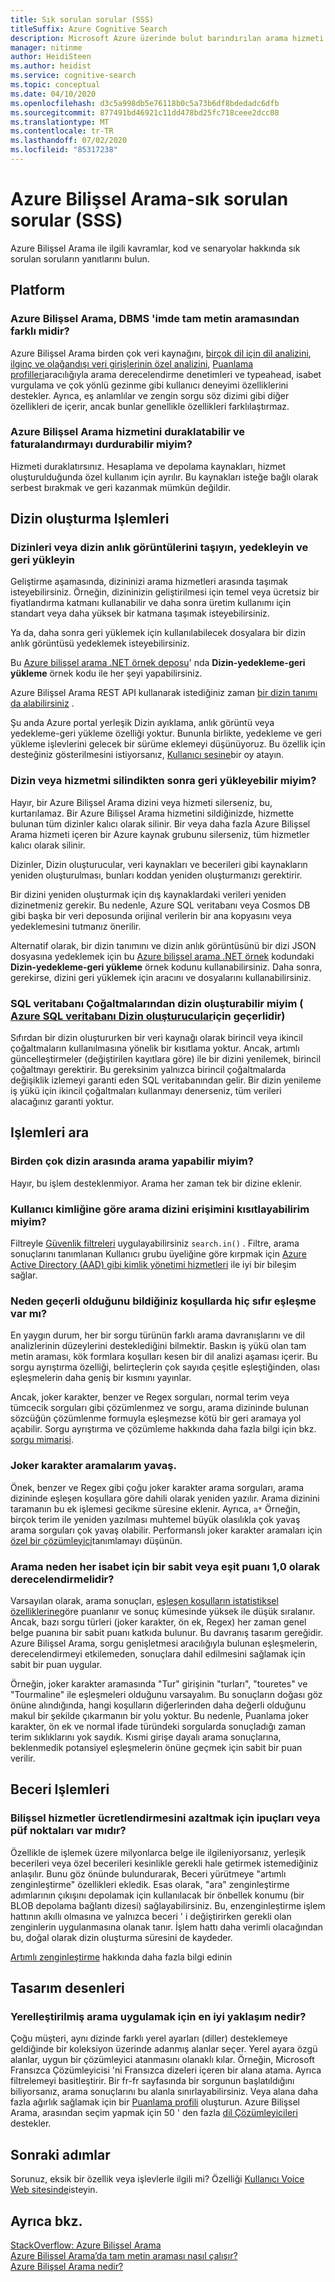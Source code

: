 ```yaml
---
title: Sık sorulan sorular (SSS)
titleSuffix: Azure Cognitive Search
description: Microsoft Azure üzerinde bulut barındırılan arama hizmeti olan Microsoft Azure Bilişsel Arama hizmeti hakkında sık sorulan sorulara yanıtlar alın.
manager: nitinme
author: HeidiSteen
ms.author: heidist
ms.service: cognitive-search
ms.topic: conceptual
ms.date: 04/10/2020
ms.openlocfilehash: d3c5a998db5e76118b0c5a73b6df8bdedadc6dfb
ms.sourcegitcommit: 877491bd46921c11dd478bd25fc718ceee2dcc08
ms.translationtype: MT
ms.contentlocale: tr-TR
ms.lasthandoff: 07/02/2020
ms.locfileid: "85317238"
---
```

# <a name="azure-cognitive-search---frequently-asked-questions-faq"></a>Azure Bilişsel Arama-sık sorulan sorular (SSS)

 Azure Bilişsel Arama ile ilgili kavramlar, kod ve senaryolar hakkında sık sorulan soruların yanıtlarını bulun.

## <a name="platform"></a>Platform

### <a name="how-is-azure-cognitive-search-different-from-full-text-search-in-my-dbms"></a>Azure Bilişsel Arama, DBMS 'imde tam metin aramasından farklı midir?

Azure Bilişsel Arama birden çok veri kaynağını, [birçok dil için dil analizini](https://docs.microsoft.com/rest/api/searchservice/language-support), [ilginç ve olağandışı veri girişlerinin özel analizini](https://docs.microsoft.com/rest/api/searchservice/custom-analyzers-in-azure-search), [Puanlama profilleri](https://docs.microsoft.com/rest/api/searchservice/add-scoring-profiles-to-a-search-index)aracılığıyla arama derecelendirme denetimleri ve typeahead, isabet vurgulama ve çok yönlü gezinme gibi kullanıcı deneyimi özelliklerini destekler. Ayrıca, eş anlamlılar ve zengin sorgu söz dizimi gibi diğer özellikleri de içerir, ancak bunlar genellikle özellikleri farklılaştırmaz.

### <a name="can-i-pause-azure-cognitive-search-service-and-stop-billing"></a>Azure Bilişsel Arama hizmetini duraklatabilir ve faturalandırmayı durdurabilir miyim?

Hizmeti duraklatırsınız. Hesaplama ve depolama kaynakları, hizmet oluşturulduğunda özel kullanım için ayrılır. Bu kaynakları isteğe bağlı olarak serbest bırakmak ve geri kazanmak mümkün değildir.

## <a name="indexing-operations"></a>Dizin oluşturma Işlemleri

### <a name="move-backup-and-restore-indexes-or-index-snapshots"></a>Dizinleri veya dizin anlık görüntülerini taşıyın, yedekleyin ve geri yükleyin

Geliştirme aşamasında, dizininizi arama hizmetleri arasında taşımak isteyebilirsiniz. Örneğin, dizininizin geliştirilmesi için temel veya ücretsiz bir fiyatlandırma katmanı kullanabilir ve daha sonra üretim kullanımı için standart veya daha yüksek bir katmana taşımak isteyebilirsiniz. 

Ya da, daha sonra geri yüklemek için kullanılabilecek dosyalara bir dizin anlık görüntüsü yedeklemek isteyebilirsiniz. 

Bu [Azure bilişsel arama .NET örnek deposu](https://github.com/Azure-Samples/azure-search-dotnet-samples)' nda **Dizin-yedekleme-geri yükleme** örnek kodu ile her şeyi yapabilirsiniz. 

Azure Bilişsel Arama REST API kullanarak istediğiniz zaman [bir dizin tanımı da alabilirsiniz](https://docs.microsoft.com/rest/api/searchservice/get-index) .

Şu anda Azure portal yerleşik Dizin ayıklama, anlık görüntü veya yedekleme-geri yükleme özelliği yoktur. Bununla birlikte, yedekleme ve geri yükleme işlevlerini gelecek bir sürüme eklemeyi düşünüyoruz. Bu özellik için desteğiniz gösterilmesini istiyorsanız, [Kullanıcı sesine](https://feedback.azure.com/forums/263029-azure-search/suggestions/8021610-backup-snapshot-of-index)bir oy atayın.

### <a name="can-i-restore-my-index-or-service-once-it-is-deleted"></a>Dizin veya hizmetmi silindikten sonra geri yükleyebilir miyim?

Hayır, bir Azure Bilişsel Arama dizini veya hizmeti silerseniz, bu, kurtarılamaz. Bir Azure Bilişsel Arama hizmetini sildiğinizde, hizmette bulunan tüm dizinler kalıcı olarak silinir. Bir veya daha fazla Azure Bilişsel Arama hizmeti içeren bir Azure kaynak grubunu silerseniz, tüm hizmetler kalıcı olarak silinir.  

Dizinler, Dizin oluşturucular, veri kaynakları ve becerileri gibi kaynakların yeniden oluşturulması, bunları koddan yeniden oluşturmanızı gerektirir. 

Bir dizini yeniden oluşturmak için dış kaynaklardaki verileri yeniden dizinetmeniz gerekir. Bu nedenle, Azure SQL veritabanı veya Cosmos DB gibi başka bir veri deposunda orijinal verilerin bir ana kopyasını veya yedeklemesini tutmanız önerilir.

Alternatif olarak, bir dizin tanımını ve dizin anlık görüntüsünü bir dizi JSON dosyasına yedeklemek için bu [Azure bilişsel arama .NET örnek](https://github.com/Azure-Samples/azure-search-dotnet-samples) kodundaki **Dizin-yedekleme-geri yükleme** örnek kodunu kullanabilirsiniz. Daha sonra, gerekirse, dizini geri yüklemek için aracını ve dosyalarını kullanabilirsiniz.  

### <a name="can-i-index-from-sql-database-replicas-applies-to-azure-sql-database-indexers"></a>SQL veritabanı Çoğaltmalarından dizin oluşturabilir miyim ( [Azure SQL veritabanı Dizin oluşturucular](https://docs.microsoft.com/azure/search/search-howto-connecting-azure-sql-database-to-azure-search-using-indexers)için geçerlidir)

Sıfırdan bir dizin oluştururken bir veri kaynağı olarak birincil veya ikincil çoğaltmaların kullanılmasına yönelik bir kısıtlama yoktur. Ancak, artımlı güncelleştirmeler (değiştirilen kayıtlara göre) ile bir dizini yenilemek, birincil çoğaltmayı gerektirir. Bu gereksinim yalnızca birincil çoğaltmalarda değişiklik izlemeyi garanti eden SQL veritabanından gelir. Bir dizin yenileme iş yükü için ikincil çoğaltmaları kullanmayı denerseniz, tüm verileri alacağınız garanti yoktur.

## <a name="search-operations"></a>Işlemleri ara

### <a name="can-i-search-across-multiple-indexes"></a>Birden çok dizin arasında arama yapabilir miyim?

Hayır, bu işlem desteklenmiyor. Arama her zaman tek bir dizine eklenir.

### <a name="can-i-restrict-search-index-access-by-user-identity"></a>Kullanıcı kimliğine göre arama dizini erişimini kısıtlayabilirim miyim?

Filtreyle [Güvenlik filtreleri](https://docs.microsoft.com/azure/search/search-security-trimming-for-azure-search) uygulayabilirsiniz `search.in()` . Filtre, arama sonuçlarını tanımlanan Kullanıcı grubu üyeliğine göre kırpmak için [Azure Active Directory (AAD) gibi kimlik yönetimi hizmetleri](https://docs.microsoft.com/azure/search/search-security-trimming-for-azure-search-with-aad) ile iyi bir bileşim sağlar.

### <a name="why-are-there-zero-matches-on-terms-i-know-to-be-valid"></a>Neden geçerli olduğunu bildiğiniz koşullarda hiç sıfır eşleşme var mı?

En yaygın durum, her bir sorgu türünün farklı arama davranışlarını ve dil analizlerinin düzeylerini desteklediğini bilmektir. Baskın iş yükü olan tam metin araması, kök formlara koşulları kesen bir dil analizi aşaması içerir. Bu sorgu ayrıştırma özelliği, belirteçlerin çok sayıda çeşitle eşleştiğinden, olası eşleşmelerin daha geniş bir kısmını yayınlar.

Ancak, joker karakter, benzer ve Regex sorguları, normal terim veya tümcecik sorguları gibi çözümlenmez ve sorgu, arama dizininde bulunan sözcüğün çözümlenme formuyla eşleşmezse kötü bir geri aramaya yol açabilir. Sorgu ayrıştırma ve çözümleme hakkında daha fazla bilgi için bkz. [sorgu mimarisi](https://docs.microsoft.com/azure/search/search-lucene-query-architecture).

### <a name="my-wildcard-searches-are-slow"></a>Joker karakter aramalarım yavaş.

Önek, benzer ve Regex gibi çoğu joker karakter arama sorguları, arama dizininde eşleşen koşullara göre dahili olarak yeniden yazılır. Arama dizinini taramanın bu ek işlemesi gecikme süresine eklenir. Ayrıca, `a*` Örneğin, birçok terim ile yeniden yazılması muhtemel büyük olasılıkla çok yavaş arama sorguları çok yavaş olabilir. Performanslı joker karakter aramaları için [özel bir çözümleyici](https://docs.microsoft.com/rest/api/searchservice/custom-analyzers-in-azure-search)tanımlamayı düşünün.

### <a name="why-is-the-search-rank-a-constant-or-equal-score-of-10-for-every-hit"></a>Arama neden her isabet için bir sabit veya eşit puanı 1,0 olarak derecelendirmelidir?

Varsayılan olarak, arama sonuçları, [eşleşen koşulların istatistiksel özelliklerine](search-lucene-query-architecture.md#stage-4-scoring)göre puanlanır ve sonuç kümesinde yüksek ile düşük sıralanır. Ancak, bazı sorgu türleri (joker karakter, ön ek, Regex) her zaman genel belge puanına bir sabit puanı katkıda bulunur. Bu davranış tasarım gereğidir. Azure Bilişsel Arama, sorgu genişletmesi aracılığıyla bulunan eşleşmelerin, derecelendirmeyi etkilemeden, sonuçlara dahil edilmesini sağlamak için sabit bir puan uygular.

Örneğin, joker karakter aramasında "Tur" girişinin "turları", "touretes" ve "Tourmaline" ile eşleşmeleri olduğunu varsayalım. Bu sonuçların doğası göz önüne alındığında, hangi koşulların diğerlerinden daha değerli olduğunu makul bir şekilde çıkarmanın bir yolu yoktur. Bu nedenle, Puanlama joker karakter, ön ek ve normal ifade türündeki sorgularda sonuçladığı zaman terim sıklıklarını yok saydık. Kısmi girişe dayalı arama sonuçlarına, beklenmedik potansiyel eşleşmelerin önüne geçmek için sabit bir puan verilir.

## <a name="skillset-operations"></a>Beceri Işlemleri

### <a name="are-there-any-tips-or-tricks-to-reduce-cognitive-services-charges-on-ingestion"></a>Bilişsel hizmetler ücretlendirmesini azaltmak için ipuçları veya püf noktaları var mıdır?

Özellikle de işlemek üzere milyonlarca belge ile ilgileniyorsanız, yerleşik becerileri veya özel becerileri kesinlikle gerekli hale getirmek istemediğiniz anlaşılır. Bunu göz önünde bulundurarak, Beceri yürütmeye "artımlı zenginleştirme" özellikleri ekledik. Esas olarak, "ara" zenginleştirme adımlarının çıkışını depolamak için kullanılacak bir önbellek konumu (bir BLOB depolama bağlantı dizesi) sağlayabilirsiniz.  Bu, enzenginleştirme işlem hattının akıllı olmasına ve yalnızca beceri ' i değiştirirken gerekli olan zenginlerin uygulanmasına olanak tanır. İşlem hattı daha verimli olacağından bu, doğal olarak dizin oluşturma süresini de kaydeder.

[Artımlı zenginleştirme](cognitive-search-incremental-indexing-conceptual.md) hakkında daha fazla bilgi edinin

## <a name="design-patterns"></a>Tasarım desenleri

### <a name="what-is-the-best-approach-for-implementing-localized-search"></a>Yerelleştirilmiş arama uygulamak için en iyi yaklaşım nedir?

Çoğu müşteri, aynı dizinde farklı yerel ayarları (diller) desteklemeye geldiğinde bir koleksiyon üzerinde adanmış alanlar seçer. Yerel ayara özgü alanlar, uygun bir çözümleyici atanmasını olanaklı kılar. Örneğin, Microsoft Fransızca Çözümleyicisi 'ni Fransızca dizeleri içeren bir alana atama. Ayrıca filtrelemeyi basitleştirir. Bir fr-fr sayfasında bir sorgunun başlatıldığını biliyorsanız, arama sonuçlarını bu alanla sınırlayabilirsiniz. Veya alana daha fazla ağırlık sağlamak için bir [Puanlama profili](https://docs.microsoft.com/rest/api/searchservice/add-scoring-profiles-to-a-search-index) oluşturun. Azure Bilişsel Arama, arasından seçim yapmak için 50 ' den fazla [dil Çözümleyicileri](https://docs.microsoft.com/azure/search/search-language-support) destekler.

## <a name="next-steps"></a>Sonraki adımlar

Sorunuz, eksik bir özellik veya işlevlerle ilgili mi? Özelliği [Kullanıcı Voice Web sitesinde](https://feedback.azure.com/forums/263029-azure-search)isteyin.

## <a name="see-also"></a>Ayrıca bkz.

 [StackOverflow: Azure Bilişsel Arama](https://stackoverflow.com/questions/tagged/azure-search)   
 [Azure Bilişsel Arama’da tam metin araması nasıl çalışır?](search-lucene-query-architecture.md)  
 [Azure Bilişsel Arama nedir?](search-what-is-azure-search.md)
